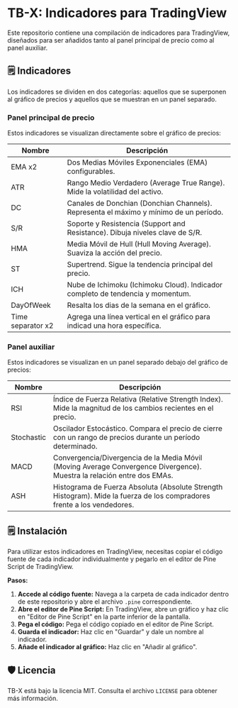 # TB-X: Indicadores para TradingView

Este repositorio contiene una compilación de indicadores para TradingView, diseñados para ser añadidos tanto al panel principal de precio como al panel auxiliar.

## 🗒️ Indicadores

Los indicadores se dividen en dos categorías: aquellos que se superponen al gráfico de precios y aquellos que se muestran en un panel separado.

### Panel principal de precio

Estos indicadores se visualizan directamente sobre el gráfico de precios:

| Nombre             | Descripción                                                                    |
|--------------------|--------------------------------------------------------------------------------|
| EMA x2             | Dos Medias Móviles Exponenciales (EMA) configurables.                             |
| ATR                | Rango Medio Verdadero (Average True Range). Mide la volatilidad del activo.     |
| DC                 | Canales de Donchian (Donchian Channels). Representa el máximo y mínimo de un período. |
| S/R                | Soporte y Resistencia (Support and Resistance). Dibuja niveles clave de S/R.   |
| HMA                | Media Móvil de Hull (Hull Moving Average). Suaviza la acción del precio.        |
| ST                 | Supertrend. Sigue la tendencia principal del precio.                            |
| ICH                | Nube de Ichimoku (Ichimoku Cloud). Indicador completo de tendencia y momentum. |
| DayOfWeek          | Resalta los dias de la semana en el gráfico.                                     |
| Time separator x2  | Agrega una línea vertical en el gráfico para indicad una hora específica. |

### Panel auxiliar

Estos indicadores se visualizan en un panel separado debajo del gráfico de precios:

| Nombre          | Descripción                                                                                                       |
|-----------------|--------------------------------------------------------------------------------------------------------------------|
| RSI             | Índice de Fuerza Relativa (Relative Strength Index). Mide la magnitud de los cambios recientes en el precio.      |
| Stochastic      | Oscilador Estocástico. Compara el precio de cierre con un rango de precios durante un período determinado.         |
| MACD            | Convergencia/Divergencia de la Media Móvil (Moving Average Convergence Divergence). Muestra la relación entre dos EMAs. |
| ASH             | Histograma de Fuerza Absoluta (Absolute Strength Histogram). Mide la fuerza de los compradores frente a los vendedores. |

## 🗒️ Instalación

Para utilizar estos indicadores en TradingView, necesitas copiar el código fuente de cada indicador individualmente y pegarlo en el editor de Pine Script de TradingView.

**Pasos:**

1. **Accede al código fuente:** Navega a la carpeta de cada indicador dentro de este repositorio y abre el archivo `.pine` correspondiente.
3. **Abre el editor de Pine Script:** En TradingView, abre un gráfico y haz clic en "Editor de Pine Script" en la parte inferior de la pantalla.
4. **Pega el código:** Pega el código copiado en el editor de Pine Script.
5. **Guarda el indicador:** Haz clic en "Guardar" y dale un nombre al indicador.
6. **Añade el indicador al gráfico:** Haz clic en "Añadir al gráfico".

## 🛡️ Licencia

TB-X está bajo la licencia MIT. Consulta el archivo `LICENSE` para obtener más información.
